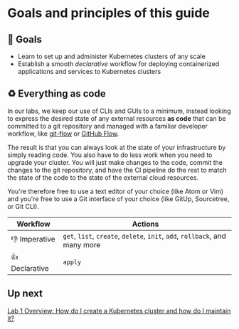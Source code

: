 # Goals and principles of this guide

## 📌 Goals

- Learn to set up and administer Kubernetes clusters of any scale
- Establish a smooth *declarative* workflow for deploying containerized applications and services to Kubernetes clusters

## ♻️ Everything as code

In our labs, we keep our use of CLIs and GUIs to a minimum, instead looking to express the desired state of any external resources **as code** that can be committed to a git repository and managed with a familiar developer workflow, like [git-flow](https://github.com/nvie/gitflow/) or [GitHub Flow](https://guides.github.com/introduction/flow/).

The result is that you can always look at the state of your infrastructure by simply reading code. You also have to do less work when you need to upgrade your cluster. You will just make changes to the code, commit the changes to the git repository, and have the CI pipeline do the rest to match the state of the code to the state of the external cloud resources.

You're therefore free to use a text editor of your choice (like Atom or Vim) and you're free to use a Git interface of your choice (like GitUp, Sourcetree, or Git CLI).

| Workflow | Actions |
| --- | --- |
| 👎 Imperative  | `get`, `list`, `create`, `delete`, `init`, `add`, `rollback`, and many more |
| 👍 Declarative  | `apply` |

## Up next

[Lab 1 Overview: How do I create a Kubernetes cluster and how do I maintain it?](/labs/lab1/overview.md)
